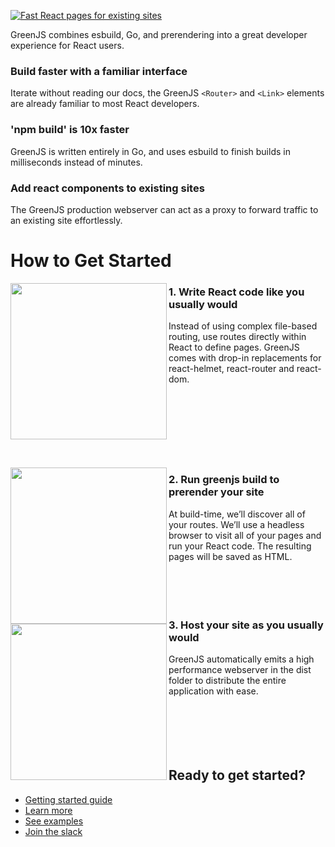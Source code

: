 [![Fast React pages for existing sites](https://pimp-my-readme.webapp.io/pimp-my-readme/sliding-text?emojis=1f3d7-fe0f&text=Fast%2520React%2520pages%2520for%2520existing%2520sites)](https://pimp-my-readme.webapp.io)

GreenJS combines esbuild, Go, and prerendering into a great developer experience for React users.

### Build faster with a familiar interface
Iterate without reading our docs, the GreenJS `<Router>` and `<Link>` elements are already familiar to most React developers.

### 'npm build' is 10x faster
GreenJS is written entirely in Go, and uses esbuild to finish builds in milliseconds instead of minutes.

### Add react components to existing sites
The GreenJS production webserver can act as a proxy to forward traffic to an existing site effortlessly.

# How to Get Started
<img src="https://greenjs.io/static/images/react-code.svg" width="250" alt="" align="left"/>

### 1. Write React code like you usually would

Instead of using complex file-based routing, use routes directly within React to define pages. GreenJS comes with drop-in replacements for react-helmet, react-router and react-dom.
<br><br><br><br><br><br><br><br>

<img src="https://greenjs.io/static/images/dist-folder-example.svg" width="250" alt="" align="left"/>

### 2. Run greenjs build to prerender your site

At build-time, we’ll discover all of your routes. We’ll use a headless browser to visit all of your pages and run your React code. The resulting pages will be saved as HTML.
<br><br><br><br><br>

<img src="https://greenjs.io/static/images/host-your-site.svg" width="250" alt="" align="left"/>

### 3. Host your site as you usually would

GreenJS automatically emits a high performance webserver in the dist folder to distribute the entire application with ease.
<br><br><br><br><br><br>

## Ready to get started?
- [Getting started guide](https://greenjs.io/docs/getting-started)
- [Learn more](https://greenjs.io/docs/why)
- [See examples](https://greenjs.io/docs/examples)
- [Join the slack](https://join.slack.com/t/webappdevelopers/shared_invite/zt-12tklqflc-7y~sYb7K3kkLyqY_hHofXg)